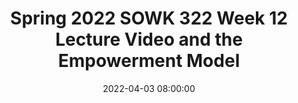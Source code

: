 ---
layout: single_presentation
name: spring-2022-sowk-322-week-12-lecture-video-and-the-empowerment-model.md
title: "Spring 2022 SOWK 322 Week 12 Lecture Video and the Empowerment Model"
date:  2022-04-03 08:00:00
presentation_id: 4d51y3
permalink: /4d51y3/
redirect_from:
  - /presentations/4d51y3/spring-2022-sowk-322-week-12-lecture-video-and-the-empowerment-model
slides: 
  - slide_name: deck-8135-large-0.jpeg
    slide_text: >
      <p>Empowerment Model Week 12 Lecture Video
      Jacob Campbell, LICSW at Heritage University</p>
      
  - slide_name: deck-8135-large-1.jpeg
    slide_text: >
      <p>Agenda for the Week Tasks for Week 12
      Read/Watch Read Rothman’s (2018) chapter 13, “Practice Models - Working with Individuals.” Watch my lecture video Spring 2022 SOWK 322 Week 12 Lecture Video and the Empowerment Model
      A–01: Asynchronous Participation and Engagement 3 Replies Across any of the Forums Questions Regarding A–04 Social Media Assignment Case Management Model Empowerment Model Crisis Intervention Advocacy Model</p>
      
  - slide_name: deck-8135-large-2.jpeg
    slide_text: >
      <p>By focusing on the client’s strengths, the worker can help the client to motivate and to see himself or herself as actor, rather than acted upon. Empowerment practice involves the worker in helping the client to act, rather than in acting on his or her behalf. (Rothman, 2018, p. 269)</p>
      
  - slide_name: deck-8135-large-3.jpeg
    slide_text: >
      <p>Empowerment Model A Process
      Self-ef icacy
      2
      Critical Consciousness
      3
      Social Change
      f
      1</p>
      
  - slide_name: deck-8135-large-4.jpeg
    slide_text: >
      <p>Self-ef icacy Step 1
      The irst step in empowerment theory is the empowering of the client. This means helping them to gain self-ef icacy. This can be done by the following:
      ‣ Skill building ‣ Gaining self-awareness
      f
      f
      f
      ‣ Learning to navigate systems</p>
      
  - slide_name: deck-8135-large-5.jpeg
    slide_text: >
      <p>Critical Consciousness Step 2
      The second step in empowerment theory is connecting the client to the “bigger picture.” This means helping them to gain a critical consciousness about oppression and obstacles. Some examples of this are as follows:
      ‣ Identifying barriers ‣ De ining power ‣ Connecting the client to a group
      f
      ‣ Letting them know they aren’t alone</p>
      
  - slide_name: deck-8135-large-6.jpeg
    slide_text: >
      <p>Social Change Step 3
      The third step in empowerment theory is creating larger social change. The following are some possible ideas:
      ‣ Creating policy and or legal changes ‣ Having the client act as a mentor ‣ Connecting to another activity that allows them to make social change</p>
      
presentation_description: >
  <p>Week 12 looks at specific micro-level intervention strategies for working with clients. The learning objectives for this week are as follows:</p>
  <ul>
  <li>Identify at least four models for intervention on a micro level</li>
  <li>Identify strategies to adapt those models to people with disabilities</li>
  </ul>
  <p>This lecture video is about the empowerment model.</p>
  
downloadable_slides: deck-8135.pdf
slides_count: 7
header:
  teaser: deck-8135-thumb-0.jpeg
presentation_video: >
  <iframe src="https://heritage.hosted.panopto.com/Panopto/Pages/Embed.aspx?id=f72d1784-bf98-422b-8168-ae6d0052e797&autoplay=false&offerviewer=true&showtitle=true&showbrand=true&captions=false&interactivity=all" height="405" width="720" style="border: 1px solid #464646;" allowfullscreen allow="autoplay"></iframe>
location: "Heritage University"
tags:
  - Heritage University
  - BASW Program
  - SOWK 322
---